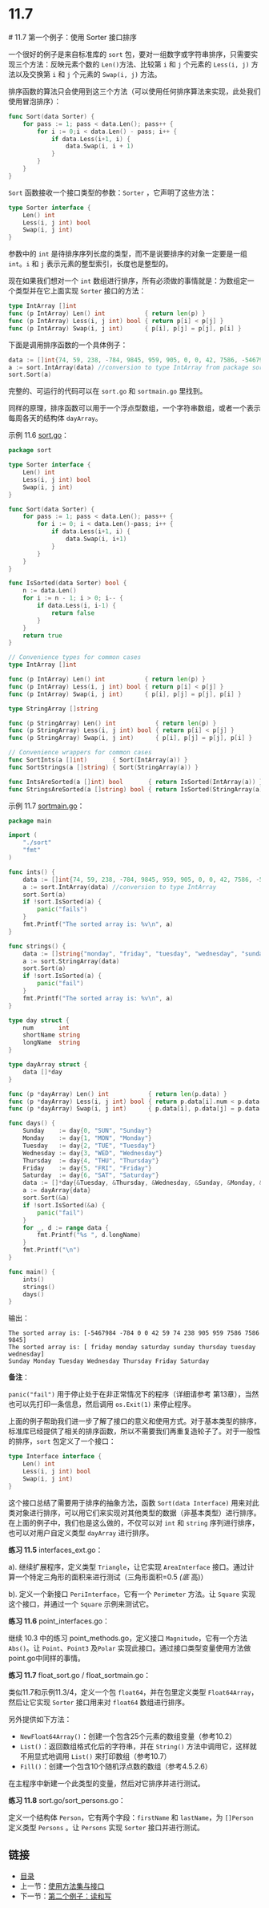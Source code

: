 # 11.7

\# 11.7 第一个例子：使用 Sorter 接口排序

一个很好的例子是来自标准库的 `sort` 包，要对一组数字或字符串排序，只需要实现三个方法：反映元素个数的 `Len()`方法、比较第 `i` 和 `j` 个元素的 `Less(i, j)` 方法以及交换第 `i` 和 `j` 个元素的 `Swap(i, j)` 方法。

排序函数的算法只会使用到这三个方法（可以使用任何排序算法来实现，此处我们使用冒泡排序）：

```go
func Sort(data Sorter) {
    for pass := 1; pass < data.Len(); pass++ {
        for i := 0;i < data.Len() - pass; i++ {
            if data.Less(i+1, i) {
                data.Swap(i, i + 1)
            }
        }
    }
}
```

`Sort` 函数接收一个接口类型的参数：`Sorter` ，它声明了这些方法：

```go
type Sorter interface {
    Len() int
    Less(i, j int) bool
    Swap(i, j int)
}
```

参数中的 `int` 是待排序序列长度的类型，而不是说要排序的对象一定要是一组 `int`。`i` 和 `j` 表示元素的整型索引，长度也是整型的。

现在如果我们想对一个 `int` 数组进行排序，所有必须做的事情就是：为数组定一个类型并在它上面实现 `Sorter` 接口的方法：

```go
type IntArray []int
func (p IntArray) Len() int           { return len(p) }
func (p IntArray) Less(i, j int) bool { return p[i] < p[j] }
func (p IntArray) Swap(i, j int)      { p[i], p[j] = p[j], p[i] }
```

下面是调用排序函数的一个具体例子：

```go
data := []int{74, 59, 238, -784, 9845, 959, 905, 0, 0, 42, 7586, -5467984, 7586}
a := sort.IntArray(data) //conversion to type IntArray from package sort
sort.Sort(a)
```

完整的、可运行的代码可以在 `sort.go` 和 `sortmain.go` 里找到。

同样的原理，排序函数可以用于一个浮点型数组，一个字符串数组，或者一个表示每周各天的结构体 `dayArray`。

示例 11.6 [sort.go](https://github.com/codeSu97/the-way-to-go_ZH_CN/tree/cb9c3473071aa65151922c4b563acfdbbf0b71e5/eBook/examples/chapter_11/sort/sort.go)：

```go
package sort

type Sorter interface {
    Len() int
    Less(i, j int) bool
    Swap(i, j int)
}

func Sort(data Sorter) {
    for pass := 1; pass < data.Len(); pass++ {
        for i := 0; i < data.Len()-pass; i++ {
            if data.Less(i+1, i) {
                data.Swap(i, i+1)
            }
        }
    }
}

func IsSorted(data Sorter) bool {
    n := data.Len()
    for i := n - 1; i > 0; i-- {
        if data.Less(i, i-1) {
            return false
        }
    }
    return true
}

// Convenience types for common cases
type IntArray []int

func (p IntArray) Len() int           { return len(p) }
func (p IntArray) Less(i, j int) bool { return p[i] < p[j] }
func (p IntArray) Swap(i, j int)      { p[i], p[j] = p[j], p[i] }

type StringArray []string

func (p StringArray) Len() int           { return len(p) }
func (p StringArray) Less(i, j int) bool { return p[i] < p[j] }
func (p StringArray) Swap(i, j int)      { p[i], p[j] = p[j], p[i] }

// Convenience wrappers for common cases
func SortInts(a []int)       { Sort(IntArray(a)) }
func SortStrings(a []string) { Sort(StringArray(a)) }

func IntsAreSorted(a []int) bool       { return IsSorted(IntArray(a)) }
func StringsAreSorted(a []string) bool { return IsSorted(StringArray(a)) }
```

示例 11.7 [sortmain.go](https://github.com/codeSu97/the-way-to-go_ZH_CN/tree/cb9c3473071aa65151922c4b563acfdbbf0b71e5/eBook/examples/chapter_11/sortmain.go)：

```go
package main

import (
    "./sort"
    "fmt"
)

func ints() {
    data := []int{74, 59, 238, -784, 9845, 959, 905, 0, 0, 42, 7586, -5467984, 7586}
    a := sort.IntArray(data) //conversion to type IntArray
    sort.Sort(a)
    if !sort.IsSorted(a) {
        panic("fails")
    }
    fmt.Printf("The sorted array is: %v\n", a)
}

func strings() {
    data := []string{"monday", "friday", "tuesday", "wednesday", "sunday", "thursday", "", "saturday"}
    a := sort.StringArray(data)
    sort.Sort(a)
    if !sort.IsSorted(a) {
        panic("fail")
    }
    fmt.Printf("The sorted array is: %v\n", a)
}

type day struct {
    num       int
    shortName string
    longName  string
}

type dayArray struct {
    data []*day
}

func (p *dayArray) Len() int           { return len(p.data) }
func (p *dayArray) Less(i, j int) bool { return p.data[i].num < p.data[j].num }
func (p *dayArray) Swap(i, j int)      { p.data[i], p.data[j] = p.data[j], p.data[i] }

func days() {
    Sunday    := day{0, "SUN", "Sunday"}
    Monday    := day{1, "MON", "Monday"}
    Tuesday   := day{2, "TUE", "Tuesday"}
    Wednesday := day{3, "WED", "Wednesday"}
    Thursday  := day{4, "THU", "Thursday"}
    Friday    := day{5, "FRI", "Friday"}
    Saturday  := day{6, "SAT", "Saturday"}
    data := []*day{&Tuesday, &Thursday, &Wednesday, &Sunday, &Monday, &Friday, &Saturday}
    a := dayArray{data}
    sort.Sort(&a)
    if !sort.IsSorted(&a) {
        panic("fail")
    }
    for _, d := range data {
        fmt.Printf("%s ", d.longName)
    }
    fmt.Printf("\n")
}

func main() {
    ints()
    strings()
    days()
}
```

输出：

```text
The sorted array is: [-5467984 -784 0 0 42 59 74 238 905 959 7586 7586 9845]
The sorted array is: [ friday monday saturday sunday thursday tuesday wednesday]
Sunday Monday Tuesday Wednesday Thursday Friday Saturday 
```

**备注**：

`panic("fail")` 用于停止处于在非正常情况下的程序（详细请参考 第13章），当然也可以先打印一条信息，然后调用 `os.Exit(1)` 来停止程序。

上面的例子帮助我们进一步了解了接口的意义和使用方式。对于基本类型的排序，标准库已经提供了相关的排序函数，所以不需要我们再重复造轮子了。对于一般性的排序，`sort` 包定义了一个接口：

```go
type Interface interface {
    Len() int
    Less(i, j int) bool
    Swap(i, j int)
}
```

这个接口总结了需要用于排序的抽象方法，函数 `Sort(data Interface)` 用来对此类对象进行排序，可以用它们来实现对其他类型的数据（非基本类型）进行排序。在上面的例子中，我们也是这么做的，不仅可以对 `int` 和 `string` 序列进行排序，也可以对用户自定义类型 `dayArray` 进行排序。

**练习 11.5** interfaces\_ext.go：

a\). 继续扩展程序，定义类型 `Triangle`，让它实现 `AreaInterface` 接口。通过计算一个特定三角形的面积来进行测试（三角形面积=0.5  _\(底_  高\)）

b\). 定义一个新接口 `PeriInterface`，它有一个 `Perimeter` 方法。让 `Square` 实现这个接口，并通过一个 `Square` 示例来测试它。

**练习 11.6** point\_interfaces.go：

继续 10.3 中的练习 point\_methods.go，定义接口 `Magnitude`，它有一个方法 `Abs()`。让 `Point`、`Point3` 及`Polar` 实现此接口。通过接口类型变量使用方法做point.go中同样的事情。

**练习 11.7** float\_sort.go / float\_sortmain.go：

类似11.7和示例11.3/4，定义一个包 `float64`，并在包里定义类型 `Float64Array`，然后让它实现 `Sorter` 接口用来对 `float64` 数组进行排序。

另外提供如下方法：

* `NewFloat64Array()`：创建一个包含25个元素的数组变量（参考10.2）
* `List()`：返回数组格式化后的字符串，并在 `String()` 方法中调用它，这样就不用显式地调用 `List()` 来打印数组（参考10.7）
* `Fill()`：创建一个包含10个随机浮点数的数组（参考4.5.2.6）

在主程序中新建一个此类型的变量，然后对它排序并进行测试。

**练习 11.8** sort.go/sort\_persons.go：

定义一个结构体 `Person`，它有两个字段：`firstName` 和 `lastName`，为 `[]Person` 定义类型 `Persons` 。让 `Persons` 实现 `Sorter` 接口并进行测试。

## 链接

* [目录](directory.md)
* 上一节：[使用方法集与接口](11.6.md)
* 下一节：[第二个例子：读和写](11.8.md)

